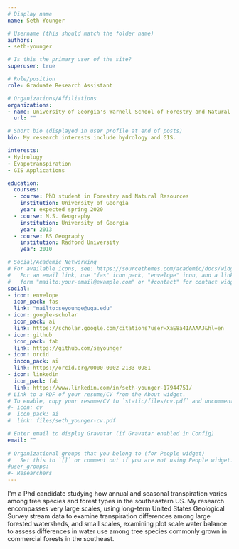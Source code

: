 ```yaml
---
# Display name
name: Seth Younger

# Username (this should match the folder name)
authors:
- seth-younger

# Is this the primary user of the site?
superuser: true

# Role/position
role: Graduate Research Assistant

# Organizations/Affiliations
organizations:
- name: University of Georgia's Warnell School of Forestry and Natural Resources
  url: ""

# Short bio (displayed in user profile at end of posts)
bio: My research interests include hydrology and GIS.

interests:
- Hydrology
- Evapotranspiration
- GIS Applications

education:
  courses:
  - course: PhD student in Forestry and Natural Resources
    institution: University of Georgia
    year: expected spring 2020
  - course: M.S. Geography
    institution: University of Georgia
    year: 2013
  - course: BS Geography
    institution: Radford University
    year: 2010

# Social/Academic Networking
# For available icons, see: https://sourcethemes.com/academic/docs/widgets/#icons
#   For an email link, use "fas" icon pack, "envelope" icon, and a link in the
#   form "mailto:your-email@example.com" or "#contact" for contact widget.
social:
- icon: envelope
  icon_pack: fas
  link: "mailto:seyounge@uga.edu"
- icon: google-scholar
  icon_pack: ai
  link: https://scholar.google.com/citations?user=XaE8a4IAAAAJ&hl=en
- icon: github
  icon_pack: fab
  link: https://github.com/seyounger
- icon: orcid
  incon_pack: ai
  link: https://orcid.org/0000-0002-2183-0981
- icon: linkedin
  icon_pack: fab
  link: https://www.linkedin.com/in/seth-younger-17944751/
# Link to a PDF of your resume/CV from the About widget.
# To enable, copy your resume/CV to `static/files/cv.pdf` and uncomment the lines below.  
#- icon: cv
#  icon_pack: ai
#  link: files/seth_younger-cv.pdf

# Enter email to display Gravatar (if Gravatar enabled in Config)
email: ""
  
# Organizational groups that you belong to (for People widget)
#   Set this to `[]` or comment out if you are not using People widget.  
#user_groups:
#- Researchers
---
```


I'm a Phd candidate studying how annual and seasonal transpiration varies among tree species and forest types in the southeastern US.  My research encompasses very large scales, using long-term United States Geological Survey stream data to examine transpiration differences among large forested watersheds, and small scales, examining plot scale water balance to assess differences in water use among tree species commonly grown in commercial forests in the southeast.
